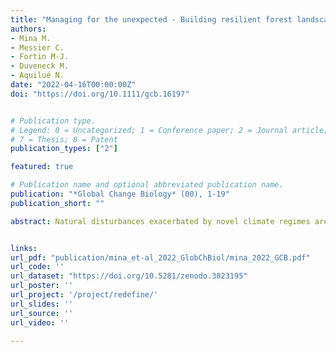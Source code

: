 ```yaml
---
title: "Managing for the unexpected - Building resilient forest landscapes to cope with global change"
authors:
- Mina M.
- Messier C.
- Fortin M-J.
- Duveneck M.
- Aquilué N.
date: "2022-04-16T00:00:00Z"
doi: "https://doi.org/10.1111/gcb.16197"


# Publication type.
# Legend: 0 = Uncategorized; 1 = Conference paper; 2 = Journal article; 3 = Preprint / Working Paper; 4 = Report; 5 = Book; 6 = Book section;
# 7 = Thesis; 8 = Patent
publication_types: ["2"]

featured: true

# Publication name and optional abbreviated publication name.
publication: "*Global Change Biology* (00), 1-19"
publication_short: ""

abstract: Natural disturbances exacerbated by novel climate regimes are increasing worldwide, threatening the ability of forest ecosystems to mitigate global warming through carbon sequestration and to provide other key ecosystem services. One way to cope with unknown disturbance events is to promote the ecological resilience of the forest by increasing both functional trait and structural diversity and by fostering functional connectivity of the landscape to ensure a rapid and efficient self-reorganization of the system. We investigated how expected and unexpected variations in climate and biotic disturbances affect ecological resilience and carbon storage in a forested region in southeastern Canada. Using a process-based forest landscape model (LANDIS-II), we simulated ecosystem responses to climate change and insect outbreaks under different forest policy scenarios—including a novel approach based on functional diversification and network analysis—and tested how the potentially most damaging insect pests interact with changes in forest composition and structure due to changing climate and management. We found that climate warming, lengthening the vegetation season, will increase forest productivity and carbon storage, but unexpected impacts of drought and insect outbreaks will drastically reduce such variables. Generalist, non-native insects feeding on hardwood are the most damaging biotic agents for our region, and their monitoring and early detection should be a priority for forest authorities. Higher forest diversity driven by climate-smart management and fostered by climate change that promotes warm-adapted species, might increase disturbance severity. However, alternative forest policy scenarios led to a higher functional and structural diversity as well as functional connectivity—and thus to higher ecological resilience—than conventional management. Our results demonstrate that adopting a landscape-scale perspective by planning interventions strategically in space and adopting a functional trait approach to diversify forests is promising for enhancing ecological resilience under unexpected global change stressors.


links:
url_pdf: "publication/mina_et-al_2022_GlobChBiol/mina_2022_GCB.pdf"
url_code: ''
url_dataset: "https://doi.org/10.5281/zenodo.3823195"
url_poster: ''
url_project: '/project/redefine/'
url_slides: ''
url_source: ''
url_video: ''

---
```

